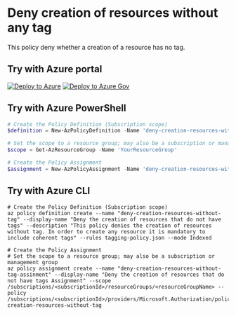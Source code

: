# Deny creation of resources without any tag

This policy deny whether a creation of a resource has no tag.

## Try with Azure portal

[![Deploy to Azure](http://azuredeploy.net/deploybutton.png)](https://portal.azure.com/?#blade/Microsoft_Azure_Policy/CreatePolicyDefinitionBlade/uri/https%3A%2F%2Fraw.githubusercontent.com%2FAzure%2Fazure-policy%2Fmaster%2Fsamples%2FCompute%2Faudit-existing-linux-vm-ssh-with-password%2Fazurepolicy.json)
[![Deploy to Azure Gov](https://docs.microsoft.com/azure/governance/policy/media/deploy/deployGovbutton.png)](https://portal.azure.us/?#blade/Microsoft_Azure_Policy/CreatePolicyDefinitionBlade/uri/https%3A%2F%2Fraw.githubusercontent.com%2FAzure%2Fazure-policy%2Fmaster%2Fsamples%2FCompute%2Faudit-existing-linux-vm-ssh-with-password%2Fazurepolicy.json)

## Try with Azure PowerShell

````powershell
# Create the Policy Definition (Subscription scope)
$definition = New-AzPolicyDefinition -Name 'deny-creation-resources-without-tag' -DisplayName 'Deny the creation of resources that do not have tags' -description 'This policy denies the creation of resources without tag. In order to create any resource it is mandatory to include coherent tags' -Policy azurepolicy.rules.json -Mode All

# Set the scope to a resource group; may also be a subscription or management group
$scope = Get-AzResourceGroup -Name 'YourResourceGroup'

# Create the Policy Assignment
$assignment = New-AzPolicyAssignment -Name 'deny-creation-resources-without-tag' -DisplayName 'Deny the creation of resources that do not have tags' -Scope $scope.ResourceId -PolicyDefinition $definition
````

## Try with Azure CLI

```cli
# Create the Policy Definition (Subscription scope)
az policy definition create --name "deny-creation-resources-without-tag" --display-name "Deny the creation of resources that do not have tags" --description "This policy denies the creation of resources without tag. In order to create any resource it is mandatory to include coherent tags" --rules tagging-policy.json --mode Indexed

# Create the Policy Assignment
# Set the scope to a resource group; may also be a subscription or management group
az policy assignment create --name "deny-creation-resources-without-tag-assinment" --display-name "Deny the creation of resources that do not have tags Assignment" --scope /subscriptions/<subscriptionId>/resourceGroups/<resourceGroupName> --policy /subscriptions/<subscriptionId>/providers/Microsoft.Authorization/policyDefinitions/deny-creation-resources-without-tag